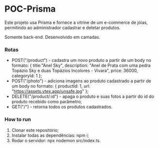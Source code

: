 # POC-Prisma

Este projeto usa Prisma e fornece a vitrine de um e-commerce de jóias, permitindo ao administrador cadastrar e deletar produtos. 

Somente back-end. Desenvolvido em camadas.

### Rotas

* POST("/product") - cadastra um novo produto a partir de um body no formato:
  {
    title:"Anel Sky",
    description: "Anel de Prata com uma pedra Topázio Sky e duas Topázios Incolores - Vivara",
    price: 36000,
    categoryId: 1
  };
* POST("/photo") - adiciona imagens ao produto cadastrado a partir de um body no formato:
  {
    productId: 1,
    url: "https://assets.vtex.app/unsafe.jpg"
  };
* DELETE("/product/:id") - apaga o produto e suas fotos a partir do id do produto recebido como parâmetro;
* GET("/") - retorna todos os produtos cadastrados.

### How to run

1. Clonar este repositório;
2. Instalar todas as dependências: npm i;
3. Rodar o servidor: npx nodemon src/index.ts.